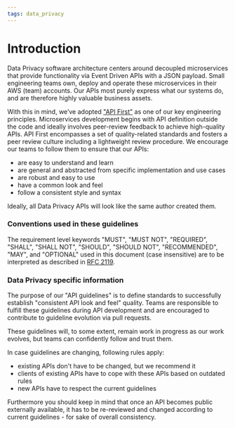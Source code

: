 ```yaml
---
tags: data_privacy
---
```


# Introduction

Data Privacy software architecture centers around decoupled microservices that provide functionality via Event Driven APIs with a JSON payload. Small engineering teams own, deploy and operate these microservices in their AWS (team) accounts. Our APIs most purely express what our systems do, and are therefore highly valuable business assets.

With this in mind, we’ve adopted ["API First"](https://swagger.io/resources/articles/adopting-an-api-first-approach/) as one of our key engineering principles. Microservices development begins with API definition outside the code and ideally involves peer-review feedback to achieve high-quality APIs. API First encompasses a set of quality-related standards and fosters a peer review culture including a lightweight review procedure. We encourage our teams to follow them to ensure that our APIs:

* are easy to understand and learn
* are general and abstracted from specific implementation and use cases
* are robust and easy to use
* have a common look and feel
* follow a consistent style and syntax

Ideally, all Data Privacy APIs will look like the same author created them.


### Conventions used in these guidelines

The requirement level keywords "MUST", "MUST NOT", "REQUIRED", "SHALL", "SHALL NOT", "SHOULD", "SHOULD NOT", "RECOMMENDED", "MAY", and "OPTIONAL" used in this document (case insensitive) are to be interpreted as described in [RFC 2119](https://www.ietf.org/rfc/rfc2119.txt).


### Data Privacy specific information

The purpose of our "API guidelines" is to define standards to successfully establish "consistent API look and feel" quality. Teams are responsible to fulfill these guidelines during API development and are encouraged to contribute to guideline evolution via pull requests.

These guidelines will, to some extent, remain work in progress as our work evolves, but teams can confidently follow and trust them.

In case guidelines are changing, following rules apply:

* existing APIs don't have to be changed, but we recommend it
* clients of existing APIs have to cope with these APIs based on
  outdated rules
* new APIs have to respect the current guidelines

Furthermore you should keep in mind that once an API becomes public externally available, it has to be re-reviewed and changed according to current guidelines - for sake of overall consistency.

